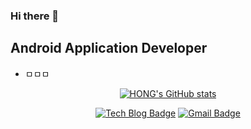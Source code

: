 
### Hi there 👋

## Android Application Developer
  + ㅁㅁㅁ

<div align=center>
  
[![HONG's GitHub stats](https://github-readme-stats.vercel.app/api?username=hwangjunhong&theme=radical&show_icons=true)](https://github.com/anuraghazra/github-readme-stats)

[![Tech Blog Badge](http://img.shields.io/badge/-Tech%20blog-black?style=flat-square&logo=github&link=https://zzsza.github.io/)](https://jjjhong.tistory.com/)
[![Gmail Badge](https://img.shields.io/badge/Gmail-d14836?style=flat-square&logo=Gmail&logoColor=white&link=mailto:ghkdwnsghd1@gmail.com)](mailto:ghkdwnsghd1@gmail.com)

</div>

<!-- [![Linkedin Badge](https://img.shields.io/badge/-LinkedIn-blue?style=flat-square&logo=Linkedin&logoColor=white&link=https://www.linkedin.com/in/seong-yun-byeon-8183a8113/)](https://www.linkedin.com/in/seong-yun-byeon-8183a8113/) -->


